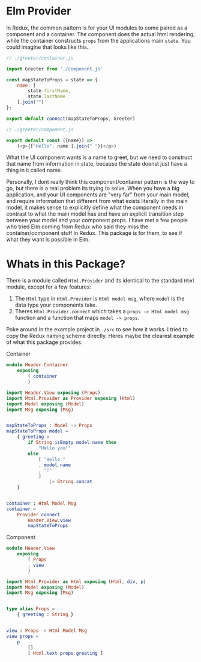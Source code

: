# Elm Provider

In Redux, the common pattern is for your UI modules to come paired as a component and a container. The component does the actual html rendering, while the container constructs `props` from the applications main `state`. You could imagine that looks like this..

```js
// ./greeter/container.js

import Greeter from './component.js'

const mapStateToProps = state => {
    name: [ 
        state.firstName, 
        state.lastName 
    ].join("")
};

export default connect(mapStateToProps, Greeter)

// ./greeter/component.js

export default const ({name}) =>
    (<p>{["Hello", name ].join(" ")}</p>)

```

What the UI component wants is a name to greet, but we need to construct that name from information in state, because the state doenst just have a thing in it called name.

Personally, I dont really think this component/container pattern is the way to go, but there is a real problem its trying to solve. When you have a big application, and your UI components are "very far" from your main model, and require information that different from what exists literally in the main model, it makes sense to explicitly define what the component needs in contrast to what the main model has and have an explicit transition step between your model and your component props. I have met a few people who tried Elm coming from Redux who said they miss the container/component stuff in Redux. This package is for them, to see if what they want is possible in Elm.

# Whats in this Package?

There is a module called `Html.Provider` and its identical to the standard `Html` module, except for a few features:
1. The `Html` type in `Html.Provider` is `Html model msg`, where `model` is the data type your components take.
2. Theres `Html.Provider.connect` which takes a `props -> Html model msg` function and a function that maps `model -> props`. 

Poke around in the example project in `./src` to see how it works. I tried to copy the Redux naming scheme directly. Heres maybe the clearest example of what this package provides:

Container
```elm
module Header.Container
    exposing
        ( container
        )

import Header.View exposing (Props)
import Html.Provider as Provider exposing (Html)
import Model exposing (Model)
import Msg exposing (Msg)


mapStateToProps : Model -> Props
mapStateToProps model =
    { greeting =
        if String.isEmpty model.name then
            "Hello you!"
        else
            [ "Hello "
            , model.name
            , "!"
            ]
                |> String.concat
    }


container : Html Model Msg
container =
    Provider.connect
        Header.View.view
        mapStateToProps

```
Component
```elm
module Header.View
    exposing
        ( Props
        , view
        )

import Html.Provider as Html exposing (Html, div, p)
import Model exposing (Model)
import Msg exposing (Msg)


type alias Props =
    { greeting : String }


view : Props -> Html Model Msg
view props =
    p
        []
        [ Html.text props.greeting ]
```